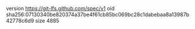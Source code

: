 version https://git-lfs.github.com/spec/v1
oid sha256:07130340be820374a37be4f61cb85bc069bc28c1dabebaa8a13987b42778c6d9
size 4885

